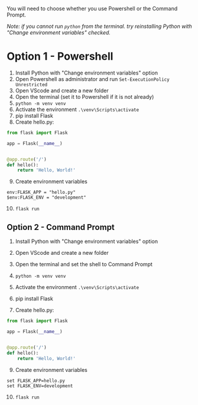 You will need to choose whether you use Powershell or the Command Prompt.

*Note: if you cannot run `python` from the terminal. try reinstalling Python with "Change environment variables" checked.*

# Option 1 - Powershell 

1. Install Python with "Change environment variables" option
2. Open Powershell as administrator and run `Set-ExecutionPolicy Unrestricted`
3. Open VScode and create a new folder
4. Open the terminal (set it to Powershell if it is not already)
5. `python -m venv venv`
6. Activate the environment `.\venv\Scripts\activate`
7. pip install Flask
8. Create hello.py:

```python
from flask import Flask

app = Flask(__name__)


@app.route('/')
def hello():
    return 'Hello, World!'
```

9. Create environment variables

```
env:FLASK_APP = "hello.py"
$env:FLASK_ENV = "development"
```

10. `flask run`

## Option 2 - Command Prompt

1. Install Python with "Change environment variables" option

3. Open VScode and create a new folder
4. Open the terminal and set the shell to Command Prompt
5. `python -m venv venv`
6. Activate the environment `.\venv\Scripts\activate`
7. pip install Flask
8. Create hello.py:

```python
from flask import Flask

app = Flask(__name__)


@app.route('/')
def hello():
    return 'Hello, World!'
```

9. Create environment variables
```
set FLASK_APP=hello.py
set FLASK_ENV=development
```
10. `flask run`